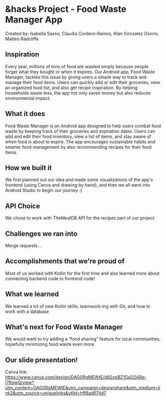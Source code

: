 # &hacks Project - Food Waste Manager App
Created by: Isabella Sasso, Claudia Cordero-Ramos, Alan Gonzalez Osorio, Matteo Radcliffe

## Inspiration
Every year, millions of tons of food are wasted simply because people forget what they bought or when it expires. Our Android app, Food Waste Manager, tackles this issue by giving users a simple way to track and manage their food items. Users can quickly add or edit their groceries, view an organized food list, and also get recipe inspiration. By helping households waste less, the app not only saves money but also reduces environmental impact.

## What it does
Food Waste Manager is an Android app designed to help users combat food waste by keeping track of their groceries and expiration dates. Users can add and edit their food inventory, view a list of items, and stay aware of when food is about to expire. The app encourages sustainable habits and smarter food management by also recommending recipes for their food items.

## How we built it
We first planned out our idea and made some visualizations of the app's frontend (using Canva and drawing by hand), and then we all went into Android Studio to begin our journey :)

## API Choice
We chose to work with TheMealDB API for the recipes part of our project.

## Challenges we ran into
Merge requests...

## Accomplishments that we're proud of
Most of us worked with Kotlin for the first time and also learned more about connecting backend code to frontend code!

## What we learned
We learned a lot of new Kotlin skills, teamwork-ing with Git, and how to work with a database

## What's next for Food Waste Manager
We would want to try adding a “food sharing” feature for local communities, hopefully minimizing food waste even more

## Our slide presentation!
Canva link: https://www.canva.com/design/DAG0RgMEWtE/d92xpBZ1GxD2ARq-l7KqwQ/view?utm_content=DAG0RgMEWtE&utm_campaign=designshare&utm_medium=link2&utm_source=uniquelinks&utlId=hff8ad674d7
